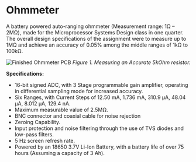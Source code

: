 # Ohmmeter
A battery powered auto-ranging ohmmeter (Measurement range: 1Ω – 2MΩ), made for the Microprocessor Systems Design class in one quarter. The overall design specifications of the assignment were to measure up to 1MΩ and achieve an accuracy of 0.05% among the middle ranges of 1kΩ to 100kΩ.

![Finished Ohmmeter PCB](https://user-images.githubusercontent.com/122324428/211429192-8cd7d599-cb19-4cc0-996d-7d6baa555dbd.png)
*Figure 1. Measuring an Accurate 5kOhm resistor.*

**Specifications:**
* 16-bit signed ADC, with 3 Stage programmable gain amplifier, operating in differential sampling mode for increased accuracy.
* Six Ranges, with Current Steps of 12.50 mA, 1.736 mA, 310.9 µA, 48.04 µA, 8.012 µA, 129.4 nA.
* Maximum measurable value of 2.5MΩ.
* BNC connector and coaxial cable for noise rejection
* Zeroing Capability.
* Input protection and noise filtering through the use of TVS diodes and low-pass filters.
* 5 Hz screen refresh rate.
* Powered by an 18650 3.7V Li-Ion Battery, with a battery life of over 75 hours (Assuming a capacity of 3 Ah).


